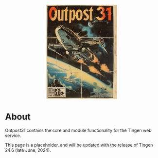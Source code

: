<!-- u240529 -->

<div align="center">

  ![logo](./.github/images/logos/Outpost31_README.png)

</div>

# About

Outpost31 contains the core and module functionality for the Tingen web service.

This page is a placeholder, and will be updated with the release of Tingen 24.6 (late June, 2024).
